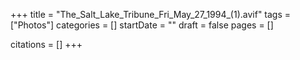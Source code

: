+++
title = "The_Salt_Lake_Tribune_Fri_May_27_1994_(1).avif"
tags = ["Photos"]
categories = []
startDate = ""
draft = false
pages = []

citations = []
+++
